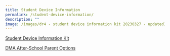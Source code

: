 ```yaml
---
title: Student Device Information
permalink: /student-device-information/
description: ""
image: /images/dr4 - student device information kit 20230327 - updated1.jpg
---
```

[Student Device Information Kit](/files/student%20device%20information%20kit.pdf)

[DMA After-School Parent Options](/files/dma%20after-school%20parent%20options.pdf)
